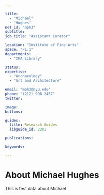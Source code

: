 ```yaml
---

title:
  - "Michael"
  - "Hughes"
net_id: "mph3"
subtitle: 
job_title: "Assistant Curator"

location: "Institute of Fine Arts"
space: "FL.1"
departments:
  - "IFA Library"

status: 
expertise:
  - "Archaeology"
  - "Art and Architecture"

email: "mph3@nyu.edu"
phone: "(212) 998-2457"
twitter: 

image: 
buttons:

guides:
  title: Research Guides
  libguide_id: 2281

publications:

keywords:

---
```


# About Michael Hughes

This is test data about Michael
